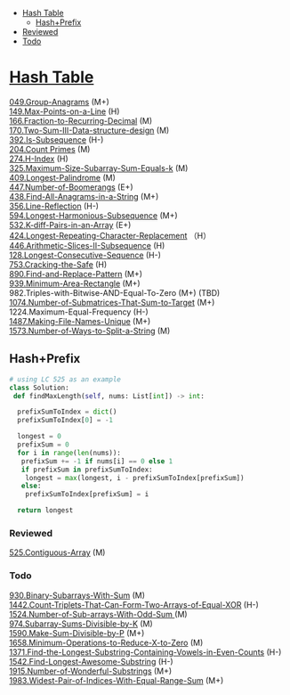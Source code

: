 
- [Hash Table](#hash-table)
  - [Hash+Prefix](#hashprefix)
 - [Reviewed](#reviewed)
 - [Todo](#todo)

# [Hash Table](https://github.com/wisdompeak/LeetCode/tree/master/Hash)

[049.Group-Anagrams](https://github.com/wisdompeak/LeetCode/tree/master/Hash/049.Group-Anagrams) \(M+\)  
[149.Max-Points-on-a-Line](https://github.com/wisdompeak/LeetCode/tree/master/Hash/149.Max-Points-on-a-Line) \(H\)  
[166.Fraction-to-Recurring-Decimal](https://github.com/wisdompeak/LeetCode/tree/master/Hash/166.Fraction-to-Recurring-Decimal) \(M\)  
[170.Two-Sum-III-Data-structure-design](https://github.com/wisdompeak/LeetCode/tree/master/Hash/170.Two-Sum-III-Data-structure-design) \(M\)  
[392.Is-Subsequence](https://github.com/wisdompeak/LeetCode/tree/master/Hash/392.Is-Subsequence) \(H-\)  
[204.Count Primes](https://github.com/wisdompeak/LeetCode/tree/master/Hash/204.Count-Primes) \(M\)  
[274.H-Index](https://github.com/wisdompeak/LeetCode/tree/master/Hash/274.H-Index) \(H\)  
[325.Maximum-Size-Subarray-Sum-Equals-k](https://github.com/wisdompeak/LeetCode/tree/master/Hash/325.Maximum-Size-Subarray-Sum-Equals-k) \(M\)  
[409.Longest-Palindrome](https://github.com/wisdompeak/LeetCode/tree/master/Hash/409.Longest-Palindrome) \(M\)  
[447.Number-of-Boomerangs](https://github.com/wisdompeak/LeetCode/tree/master/Hash/447.Number-of-Boomerangs) \(E+\)  
[438.Find-All-Anagrams-in-a-String](https://github.com/wisdompeak/LeetCode/tree/master/Hash/438.Find-All-Anagrams-in-a-String) \(M+\)  
[356.Line-Reflection](https://github.com/wisdompeak/LeetCode/tree/master/Hash/356.Line-Reflection) \(H-\)  
[594.Longest-Harmonious-Subsequence](https://github.com/wisdompeak/LeetCode/tree/master/Hash/594.Longest-Harmonious-Subsequence) \(M+\)  
[532.K-diff-Pairs-in-an-Array](https://github.com/wisdompeak/LeetCode/tree/master/Hash/532.K-diff-Pairs-in-an-Array) \(E+\)  
[424.Longest-Repeating-Character-Replacement](https://github.com/wisdompeak/LeetCode/tree/master/Hash/424.Longest-Repeating-Character-Replacement) （H）  
[446.Arithmetic-Slices-II-Subsequence](https://github.com/wisdompeak/LeetCode/tree/master/Hash/446.Arithmetic-Slices-II-Subsequence) \(H\)  
[128.Longest-Consecutive-Sequence](https://github.com/wisdompeak/LeetCode/tree/master/Union_Find/128.Longest-Consecutive-Sequence) \(H-\)  
[753.Cracking-the-Safe](https://github.com/wisdompeak/LeetCode/tree/master/Hash/753.Cracking-the-Safe) \(H\)  
[890.Find-and-Replace-Pattern](https://github.com/wisdompeak/LeetCode/tree/master/Hash/890.Find-and-Replace-Pattern) \(M+\)  
[939.Minimum-Area-Rectangle](https://github.com/wisdompeak/LeetCode/tree/master/Hash/939.Minimum-Area-Rectangle) \(M+\)  
982.Triples-with-Bitwise-AND-Equal-To-Zero \(M+\) \(TBD\)  
[1074.Number-of-Submatrices-That-Sum-to-Target](https://github.com/wisdompeak/LeetCode/tree/master/Hash/1074.Number-of-Submatrices-That-Sum-to-Target) \(M+\)  
1224.Maximum-Equal-Frequency \(H-\)  
[1487.Making-File-Names-Unique](https://github.com/wisdompeak/LeetCode/tree/master/Hash/1487.Making-File-Names-Unique) \(M+\)  
[1573.Number-of-Ways-to-Split-a-String](https://github.com/wisdompeak/LeetCode/tree/master/Hash/1573.Number-of-Ways-to-Split-a-String) \(M\)

## Hash+Prefix

```python
# using LC 525 as an example
class Solution:
 def findMaxLength(self, nums: List[int]) -> int:

  prefixSumToIndex = dict()
  prefixSumToIndex[0] = -1

  longest = 0
  prefixSum = 0
  for i in range(len(nums)):
   prefixSum += -1 if nums[i] == 0 else 1
   if prefixSum in prefixSumToIndex:
    longest = max(longest, i - prefixSumToIndex[prefixSum])
   else:
    prefixSumToIndex[prefixSum] = i

  return longest
```

### Reviewed

[525.Contiguous-Array](https://github.com/wisdompeak/LeetCode/tree/master/Hash/525.Contiguous-Array) \(M\)  

### Todo
[930.Binary-Subarrays-With-Sum](https://github.com/wisdompeak/LeetCode/tree/master/Hash/930.Binary-Subarrays-With-Sum) \(M\)  
[1442.Count-Triplets-That-Can-Form-Two-Arrays-of-Equal-XOR](https://github.com/wisdompeak/LeetCode/tree/master/Bit_Manipulation/1442.Count-Triplets-That-Can-Form-Two-Arrays-of-Equal-XOR) \(H-\)  
[1524.Number-of-Sub-arrays-With-Odd-Sum ](https://github.com/wisdompeak/LeetCode/tree/master/Hash/1524.Number-of-Sub-arrays-With-Odd-Sum) \(M\)  
[974.Subarray-Sums-Divisible-by-K](https://github.com/wisdompeak/LeetCode/tree/master/Hash/974.Subarray-Sums-Divisible-by-K) \(M\)  
[1590.Make-Sum-Divisible-by-P](https://github.com/wisdompeak/LeetCode/tree/master/Hash/1590.Make-Sum-Divisible-by-P) \(M+\)  
[1658.Minimum-Operations-to-Reduce-X-to-Zero](https://github.com/wisdompeak/LeetCode/tree/master/Hash/1658.Minimum-Operations-to-Reduce-X-to-Zero) \(M\)  
[1371.Find-the-Longest-Substring-Containing-Vowels-in-Even-Counts](https://github.com/wisdompeak/LeetCode/tree/master/Hash/1371.Find-the-Longest-Substring-Containing-Vowels-in-Even-Counts) \(H-\)  
[1542.Find-Longest-Awesome-Substring](https://github.com/wisdompeak/LeetCode/tree/master/Hash/1542.Find-Longest-Awesome-Substring) \(H-\)  
[1915.Number-of-Wonderful-Substrings](https://github.com/wisdompeak/LeetCode/tree/master/Hash/1915.Number-of-Wonderful-Substrings) \(M+\)  
[1983.Widest-Pair-of-Indices-With-Equal-Range-Sum](https://github.com/wisdompeak/LeetCode/tree/master/Hash/1983.Widest-Pair-of-Indices-With-Equal-Range-Sum) \(M+\)

